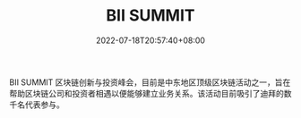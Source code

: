 ﻿---
weight: 
title: "BII SUMMIT"
description: "BII SUMMIT 区块链创新与投资峰会，目前是中东地区顶级区块链活动之一，旨在帮助区块链公司和投资者相遇以便能够建立业务关系"
date: 2022-07-18T20:57:40+08:00
lastmod: 2022-07-18T09:57:40+08:00
draft: false
authors: ["Cindy"]
featuredImage: "bii-summit.jpg"
link: "https://www.biisummit.com/"
tags: ["元宇宙社区","BII SUMMIT"]
categories: ["navigation"]
navigation: ["元宇宙社区"]
lightgallery: true
toc: true
pinned: false
recommend: false
recommend1: false
---
BII SUMMIT 区块链创新与投资峰会，目前是中东地区顶级区块链活动之一，旨在帮助区块链公司和投资者相遇以便能够建立业务关系。该活动目前吸引了迪拜的数千名代表参与。
